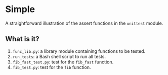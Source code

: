 # Simple
A straightforward illustration of the assert functions in the `unittest`
module.

## What is it?
1. `func_lib.py`: a library module containing functions to be tested.
1. `run_tests`: a Bash shell script to run all tests.
1. `fib_fast_test.py`: test for the `fib_fast` function.
1. `fib_test.py`: test for the `fib` function.
